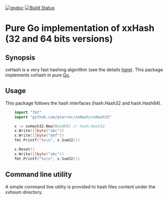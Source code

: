 [![godoc](https://godoc.org/github.com/pierrec/xxHash?status.png)](https://godoc.org/github.com/pierrec/xxHash)
[![Build Status](https://travis-ci.org/pierrec/xxHash.svg?branch=master)](https://travis-ci.org/pierrec/xxHash)

# Pure Go implementation of xxHash (32 and 64 bits versions)

## Synopsis

xxHash is a very fast hashing algorithm (see the details [here](https://github.com/Cyan4973/xxHash/)).
This package implements xxHash in pure [Go](http://www.golang.com).


## Usage

This package follows the hash interfaces (hash.Hash32 and hash.Hash64).

```go
	import "fmt"
	import "github.com/pierrec/xxHash/xxHash32"

 	x := xxHash32.New(0xCAFE) // hash.Hash32
	x.Write([]byte("abc"))
	x.Write([]byte("def"))
	fmt.Printf("%x\n", x.Sum32())

	x.Reset()
	x.Write([]byte("abc"))
	fmt.Printf("%x\n", x.Sum32())
```

## Command line utility

A simple command line utility is provided to hash files content under the xxhsum directory.

